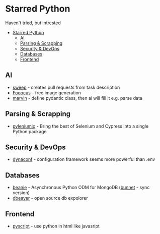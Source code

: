# Starred Python

Haven't tried, but intrested

<!-- TOC -->
* [Starred Python](#starred-python)
  * [AI](#ai)
  * [Parsing & Scrapping](#parsing--scrapping)
  * [Security & DevOps](#security--devops)
  * [Databases](#databases)
  * [Frontend](#frontend)
<!-- TOC -->

## AI

- [sweep](https://github.com/sweepai/sweep) - creates pull requests from task description
- [Fooocus](https://github.com/lllyasviel/Fooocus) - free image generation
- [marvin](https://github.com/PrefectHQ/marvin) - define pydantic class, then ai will fill it e.g. parse data

## Parsing & Scrapping

- [pyleniumio](https://github.com/ElSnoMan/pyleniumio) - Bring the best of Selenium and Cypress into a single Python package

## Security & DevOps

- [dynaconf](https://github.com/dynaconf/dynaconf) - configuration framework seems more powerful than .env

## Databases

- [beanie](https://github.com/roman-right/beanie) - Asynchronous Python ODM for MongoDB ([bunnet](https://github.com/roman-right/bunnet) - sync version)
- [dbeaver](https://dbeaver.io/) - open source db expolorer

## Frontend

- [pyscript](https://github.com/pyscript/pyscript) - use python in html like javasript
